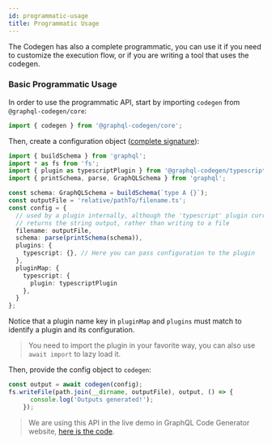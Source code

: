 ```yaml
---
id: programmatic-usage
title: Programmatic Usage
---
```


The Codegen has also a complete programmatic, you can use it if you need to customize the execution flow, or if you are writing a tool that uses the codegen.

### Basic Programmatic Usage

In order to use the programmatic API, start by importing `codegen` from `@graphql-codegen/core`:

```ts
import { codegen } from '@graphql-codegen/core';
```

Then, create a configuration object ([complete signature](https://github.com/dotansimha/graphql-code-generator/blob/master/packages/graphql-codegen-core/src/codegen.ts#L7-L16)):

```ts
import { buildSchema } from 'graphql';
import * as fs from 'fs';
import { plugin as typescriptPlugin } from '@graphql-codegen/typescript';
import { printSchema, parse, GraphQLSchema } from 'graphql';

const schema: GraphQLSchema = buildSchema(`type A {}`);
const outputFile = 'relative/pathTo/filename.ts';
const config = {
  // used by a plugin internally, although the 'typescript' plugin currently
  // returns the string output, rather than writing to a file
  filename: outputFile,
  schema: parse(printSchema(schema)),
  plugins: {
    typescript: {}, // Here you can pass configuration to the plugin
  },
  pluginMap: {
    typescript: {
      plugin: typescriptPlugin
    },
  }
};
```
Notice that a plugin name key in `pluginMap` and `plugins` must match to identify a plugin and its configuration.

> You need to import the plugin in your favorite way, you can also use `await import` to lazy load it.

Then, provide the config object to `codegen`:

```ts
const output = await codegen(config);
fs.writeFile(path.join(__dirname, outputFile), output, () => {
      console.log('Outputs generated!');
    });
```

> We are using this API in the live demo in GraphQL Code Generator website, [here is the code](https://github.com/dotansimha/graphql-code-generator/blob/master/website/live-demo/src/App.js#L79).

